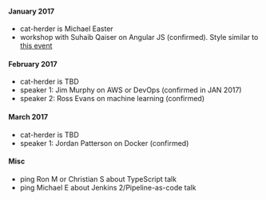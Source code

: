 
#### January 2017

* cat-herder is Michael Easter
* workshop with Suhaib Qaiser on Angular JS (confirmed). Style similar to [this event](http://shiftkeylabs.ca/calendar/build-minesweeper-with-angularjs/)

#### February 2017

* cat-herder is TBD
* speaker 1: Jim Murphy on AWS or DevOps (confirmed in JAN 2017) 
* speaker 2: Ross Evans on machine learning (confirmed)

#### March 2017

* cat-herder is TBD
* speaker 1: Jordan Patterson on Docker (confirmed) 

#### Misc

* ping Ron M or Christian S about TypeScript talk
* ping Michael E about Jenkins 2/Pipeline-as-code talk

